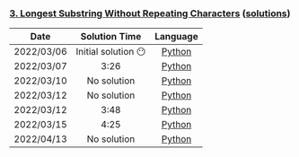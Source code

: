 ### [3. Longest Substring Without Repeating Characters](https://leetcode.com/problems/longest-substring-without-repeating-characters/) ([solutions](https://github.com/pete-debiase/Comprog/blob/main/Solutions/3.%20Longest%20Substring%20Without%20Repeating%20Characters/))

|    Date    |    Solution Time    |                                                                              Language                                                                               |
|:----------:|:-------------------:|:-------------------------------------------------------------------------------------------------------------------------------------------------------------------:|
| 2022/03/06 | Initial solution 😶 |       [Python](https://github.com/pete-debiase/Comprog/blob/main/Solutions/3.%20Longest%20Substring%20Without%20Repeating%20Characters/longest_substring.py)        |
| 2022/03/07 |        3:26         |  [Python](https://github.com/pete-debiase/Comprog/blob/main/Solutions/3.%20Longest%20Substring%20Without%20Repeating%20Characters/longest_substring_2022-03-07.py)  |
| 2022/03/10 |     No solution     |  [Python](https://github.com/pete-debiase/Comprog/blob/main/Solutions/3.%20Longest%20Substring%20Without%20Repeating%20Characters/longest_substring_2022-03-10.py)  |
| 2022/03/12 |     No solution     |  [Python](https://github.com/pete-debiase/Comprog/blob/main/Solutions/3.%20Longest%20Substring%20Without%20Repeating%20Characters/longest_substring_2022-03-12.py)  |
| 2022/03/12 |        3:48         | [Python](https://github.com/pete-debiase/Comprog/blob/main/Solutions/3.%20Longest%20Substring%20Without%20Repeating%20Characters/longest_substring_2022-03-12_2.py) |
| 2022/03/15 |        4:25         |  [Python](https://github.com/pete-debiase/Comprog/blob/main/Solutions/3.%20Longest%20Substring%20Without%20Repeating%20Characters/longest_substring_2022-03-15.py)  |
| 2022/04/13 |     No solution     |  [Python](https://github.com/pete-debiase/Comprog/blob/main/Solutions/3.%20Longest%20Substring%20Without%20Repeating%20Characters/longest_substring_2022-04-13.py)  |
